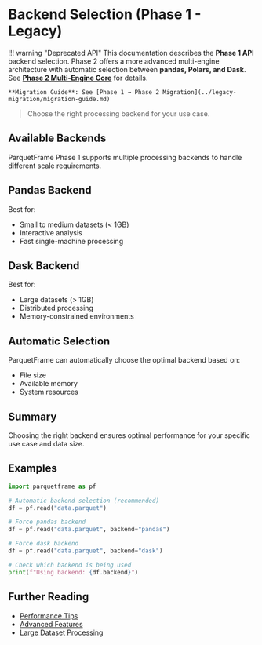 # Backend Selection (Phase 1 - Legacy)

!!! warning "Deprecated API"
    This documentation describes the **Phase 1 API** backend selection. Phase 2 offers a more advanced multi-engine architecture with automatic selection between **pandas, Polars, and Dask**. See **[Phase 2 Multi-Engine Core](../phase2/README.md)** for details.

    **Migration Guide**: See [Phase 1 → Phase 2 Migration](../legacy-migration/migration-guide.md)

> Choose the right processing backend for your use case.

## Available Backends

ParquetFrame Phase 1 supports multiple processing backends to handle different scale requirements.

## Pandas Backend

Best for:
- Small to medium datasets (< 1GB)
- Interactive analysis
- Fast single-machine processing

## Dask Backend

Best for:
- Large datasets (> 1GB)
- Distributed processing
- Memory-constrained environments

## Automatic Selection

ParquetFrame can automatically choose the optimal backend based on:
- File size
- Available memory
- System resources

## Summary

Choosing the right backend ensures optimal performance for your specific use case and data size.

## Examples

```python
import parquetframe as pf

# Automatic backend selection (recommended)
df = pf.read("data.parquet")

# Force pandas backend
df = pf.read("data.parquet", backend="pandas")

# Force dask backend
df = pf.read("data.parquet", backend="dask")

# Check which backend is being used
print(f"Using backend: {df.backend}")
```

## Further Reading

- [Performance Tips](../analytics-statistics/benchmarking.md)
- [Advanced Features](phase1-advanced.md)
- [Large Dataset Processing](tutorials/large-data.md)
